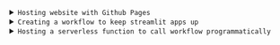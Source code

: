 <details>
<summary><code>Hosting website with Github Pages</code></summary>
</details>
<details>
<summary><code>Creating a workflow to keep streamlit apps up</code></summary>
</details>
<details>
<summary><code>Hosting a serverless function to call workflow programmatically</code></summary>
Read more at [/api](https://github.com/var-github/var-github.github.io/tree/main/api)
</details>

